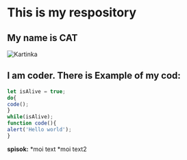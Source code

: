 # This is my respository
## My name is CAT
![Kartinka](https://encrypted-tbn0.gstatic.com/images?q=tbn:ANd9GcTPUEmNnlLJ20yNp0hgiY5xma3ptG3p4KjyiQ&s)
## I am coder. **There is Example of my cod:**
```javascript
let isAlive = true;
do{
code();
}
while(isAlive);
function code(){
alert('Hello world');
}
```
**spisok:**
*moi text
*moi text2
